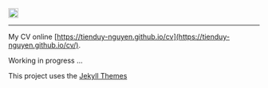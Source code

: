 <a href="https://jekyll-themes.com">
<img src="https://img.shields.io/badge/featured%20on-JT-red.svg" height="20" alt="Jekyll Themes Shield" >
</a>

-----------------------

My CV online [https://tienduy-nguyen.github.io/cv](https://tienduy-nguyen.github.io/cv/).

Working in progress ...

This project uses the [Jekyll Themes](https://github.com/sharu725/online-cv)

